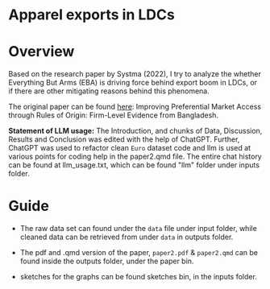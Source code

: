 # Apparel exports in LDCs

# Overview

Based on the research paper by Systma (2022), I try to analyze the whether Everything But Arms (EBA) is driving force behind export boom in LDCs, or if there are other mitigating reasons behind this phenomena.

The original paper can be found [here](https://www-aeaweb-org.myaccess.library.utoronto.ca/articles?id=10.1257%2Fpol.20200257): Improving Preferential Market Access through Rules of Origin: Firm-Level Evidence from Bangladesh.

**Statement of LLM usage:** The Introduction, and chunks of Data, Discussion, Results and Conclusion was edited with the help of ChatGPT. Further, ChatGPT was used to refactor clean `Euro` dataset code and llm is used at various points for coding help in the paper2.qmd file. The entire chat history can be found at llm_usage.txt, which can be found "llm" folder under inputs folder.

# Guide

- The raw data set can found under the `data` file under input folder, while cleaned data can be retrieved from under `data` in outputs folder.

- The pdf and .qmd version of the paper, `paper2.pdf` & `paper2.qmd` can be found inside the outputs folder, under the paper bin.  

- sketches for the graphs can be found sketches bin, in the inputs folder.


